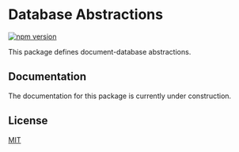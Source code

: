 # Database Abstractions

[![npm version](https://badge.fury.io/js/@js-soft%2fdocdb-access-abstractions.svg)](https://www.npmjs.com/package/@js-soft/docdb-access-abstractions)

This package defines document-database abstractions.

## Documentation

The documentation for this package is currently under construction.

## License

[MIT](LICENSE)
